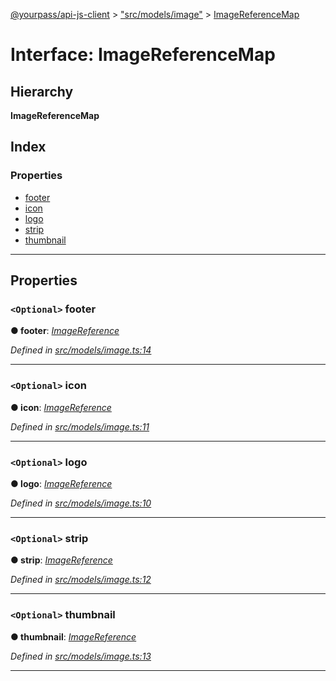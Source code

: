 [@yourpass/api-js-client](../README.md) > ["src/models/image"](../modules/_src_models_image_.md) > [ImageReferenceMap](../interfaces/_src_models_image_.imagereferencemap.md)

# Interface: ImageReferenceMap

## Hierarchy

**ImageReferenceMap**

## Index

### Properties

* [footer](_src_models_image_.imagereferencemap.md#footer)
* [icon](_src_models_image_.imagereferencemap.md#icon)
* [logo](_src_models_image_.imagereferencemap.md#logo)
* [strip](_src_models_image_.imagereferencemap.md#strip)
* [thumbnail](_src_models_image_.imagereferencemap.md#thumbnail)

---

## Properties

<a id="footer"></a>

### `<Optional>` footer

**● footer**: *[ImageReference](../modules/_src_models_image_.md#imagereference)*

*Defined in [src/models/image.ts:14](https://github.com/yourpass/yourpass-api-js-client/blob/760fbb8/src/models/image.ts#L14)*

___
<a id="icon"></a>

### `<Optional>` icon

**● icon**: *[ImageReference](../modules/_src_models_image_.md#imagereference)*

*Defined in [src/models/image.ts:11](https://github.com/yourpass/yourpass-api-js-client/blob/760fbb8/src/models/image.ts#L11)*

___
<a id="logo"></a>

### `<Optional>` logo

**● logo**: *[ImageReference](../modules/_src_models_image_.md#imagereference)*

*Defined in [src/models/image.ts:10](https://github.com/yourpass/yourpass-api-js-client/blob/760fbb8/src/models/image.ts#L10)*

___
<a id="strip"></a>

### `<Optional>` strip

**● strip**: *[ImageReference](../modules/_src_models_image_.md#imagereference)*

*Defined in [src/models/image.ts:12](https://github.com/yourpass/yourpass-api-js-client/blob/760fbb8/src/models/image.ts#L12)*

___
<a id="thumbnail"></a>

### `<Optional>` thumbnail

**● thumbnail**: *[ImageReference](../modules/_src_models_image_.md#imagereference)*

*Defined in [src/models/image.ts:13](https://github.com/yourpass/yourpass-api-js-client/blob/760fbb8/src/models/image.ts#L13)*

___


